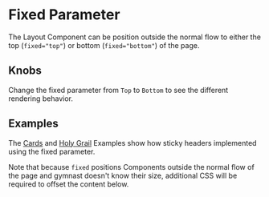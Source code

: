 # Fixed Parameter

The Layout Component can be position outside the normal flow to either the top (`fixed="top"`) or bottom (`fixed="bottom"`) of the page.

## Knobs

Change the fixed parameter from `Top` to `Bottom` to see the different rendering behavior.

## Examples

The [Cards](https://gymnastjs.github.io/gymnast/?selectedKind=%20Examples&selectedStory=Cards) and [Holy Grail](https://gymnastjs.github.io/gymnast/?selectedKind=%20Examples&selectedStory=Holy%20Grail) Examples show how sticky headers implemented using the fixed parameter.

Note that because `fixed` positions Components outside the normal flow of the page and gymnast doesn't know their size, additional CSS will be required to offset the content below.
